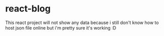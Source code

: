 # react-blog

This react project will not show any data because i still don't know how to host json file online
but i'm pretty sure it's working :D
